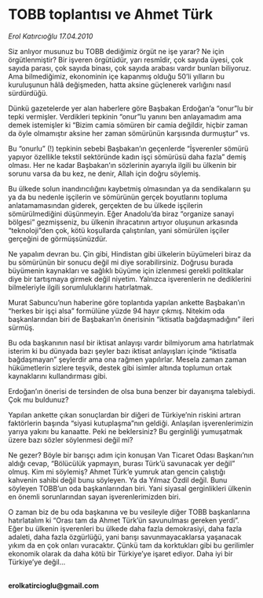 # TOBB toplantısı ve Ahmet Türk

*Erol Katırcıoğlu 17.04.2010*

<div class="yazi"><p>Siz anlıyor musunuz bu TOBB dediğimiz örgüt ne işe yarar? Ne için örgütlenmiştir? Bir işveren örgütüdür, yarı resmîdir, çok sayıda üyesi, çok sayıda parası, çok sayıda binası, çok sayıda arabası vardır bunları biliyoruz. Ama bilmediğimiz, ekonominin içe kapanmış olduğu 50’li yılların bu kuruluşunun hâlâ değişmeden, hatta aksine güçlenerek varlığını nasıl sürdürdüğü.</p>
<p>Dünkü gazetelerde yer alan haberlere göre Başbakan Erdoğan’a “onur”lu bir tepki vermişler. Verdikleri tepkinin “onur”lu yanını ben anlayamadım ama demek istemişler ki “Bizim camia sömüren bir camia değildir, hiçbir zaman da öyle olmamıştır aksine her zaman sömürünün karşısında durmuştur” vs. </p>
<p>Bu “onurlu” (!) tepkinin sebebi Başbakan’ın geçenlerde “İşverenler sömürü yapıyor özellikle tekstil sektöründe kadın işçi sömürüsü daha fazla” demiş olması. Her ne kadar Başbakan’ın sözlerinin ayarıyla ilgili bu ülkenin bir sorunu varsa da bu kez, ne denir, Allah için doğru söylemiş.</p>
<p>Bu ülkede solun inandırıcılığını kaybetmiş olmasından ya da sendikaların şu ya da bu nedenle işçilerin ve sömürünün gerçek boyutlarını topluma anlatamamasından giderek, gerçekten de bu ülkede işçilerin sömürülmediğini düşünmeyin. Eğer Anadolu’da biraz “organize sanayi bölgesi” gezmişseniz, bu ülkenin ihracatının artıyor oluşunun arkasında “teknoloji”den çok, kötü koşullarda çalıştırılan, yani sömürülen işçiler gerçeğini de görmüşsünüzdür. </p>
<p>Ne yapalım devran bu. Çin gibi, Hindistan gibi ülkelerin büyümeleri biraz da bu sömürünün bir sonucu değil mi diye sorabilirsiniz. Doğrusu burada büyümenin kaynakları ve sağlıklı büyüme için izlenmesi gerekli politikalar diye bir tartışmaya girmek değil niyetim. Yalnızca işverenlerin ne dediklerini bilmeleriyle ilgili sorumluluklarını hatırlatmak.</p>
<p>Murat Sabuncu’nun haberine göre toplantıda yapılan ankette Başbakan’ın “herkes bir işçi alsa” formülüne yüzde 94 hayır çıkmış. Nitekim oda başkanlarından biri de Başbakan’ın önerisinin “iktisatla bağdaşmadığını” ileri sürmüş. </p>
<p>Bu oda başkanının nasıl bir iktisat anlayışı vardır bilmiyorum ama hatırlatmak isterim ki bu dünyada bazı şeyler bazı iktisat anlayışları içinde “iktisatla bağdaşmayan” şeylerdir ama ona rağmen yapılırlar. Mesela zaman zaman hükümetlerin sizlere teşvik, destek gibi isimler altında toplumun ortak kaynaklarını kullandırması gibi. </p>
<p>Erdoğan’ın önerisi de tersinden de olsa buna benzer bir dayanışma talebiydi. Çok mu buldunuz?</p>
<p>Yapılan ankette çıkan sonuçlardan bir diğeri de Türkiye’nin riskini artıran faktörlerin başında “siyasi kutuplaşma”nın geldiği. Anlaşılan işverenlerimizin yarıya yakını bu kanaatte. Peki ne beklersiniz? Bu gerginliği yumuşatmak üzere bazı sözler söylenmesi değil mi?</p>
<p>Ne gezer? Böyle bir barışçı adım için konuşan Van Ticaret Odası Başkanı’nın aldığı cevap, “Bölücülük yapmayın, burası Türk’ü savunacak yer değil” olmuş. Kim mi söylemiş? Ahmet Türk’e yumruk atan gencin çalıştığı kahvenin sahibi değil bunu söyleyen. Ya da Yılmaz Özdil değil. Bunu söyleyen TOBB’un oda başkanlarından biri. Yani siyasal gerginlikleri ülkenin en önemli sorunlarından sayan işverenlerimizden biri.</p>
<p>O zaman biz de bu oda başkanına ve bu vesileyle diğer TOBB başkanlarına hatırlatalım ki “Orası tam da Ahmet Türk’ün savunulması gereken yerdi”. Eğer bu ülkenin işverenleri bu ülkede daha fazla demokrasiyi, daha fazla adaleti, daha fazla özgürlüğü, yani barışı savunmayacaklarsa yaşanacak yıkım da en çok onları vuracaktır. Çünkü tam da korktukları gibi bu gerilimler ekonomik olarak da daha kötü bir Türkiye’ye işaret ediyor. Daha iyi bir Türkiye’ye değil...</p>
<p><b><br/>erolkatircioglu@gmail.com</b></p></div>
